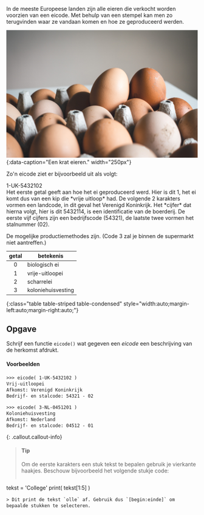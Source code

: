 In de meeste Europeese landen zijn alle eieren die verkocht worden voorzien van een eicode. Met behulp van een stempel kan men zo terugvinden waar ze vandaan komen en hoe ze geproduceerd werden.

![Een krat eieren.](media/jakub-kapusnak.jpg "Foto door Jakub Kapusnak op Unsplash."){:data-caption="Een krat eieren." width="250px"}

Zo'n eicode ziet er bijvoorbeeld uit als volgt:
<div class="dodona-centered-group">
1-UK-5432102
</div>
Het eerste getal geeft aan hoe het ei geproduceerd werd. Hier is dit 1, het ei komt dus van een kip die *vrije uitloop* had. De volgende 2 karakters vormen een landcode, in dit geval het Verenigd Koninkrijk. Het *cijfer* dat hierna volgt, hier is dit 5432114, is een identificatie van de boerderij. De eerste vijf cijfers zijn een bedrijfscode (54321), de laatste twee vormen het stalnummer (02).

De mogelijke productiemethodes zijn. (Code 3 zal je binnen de supermarkt niet aantreffen.)

| getal | betekenis |
|:--------:|--------|
| 0 | biologisch ei |
| 1 | vrije-uitloopei |
| 2 | scharrelei |
| 3 | koloniehuisvesting |
{:class="table table-striped table-condensed" style="width:auto;margin-left:auto;margin-right:auto;"}

## Opgave
Schrijf een functie `eicode()` wat gegeven een *eicode* een beschrijving van de herkomst afdrukt.

#### Voorbeelden
```
>>> eicode( 1-UK-5432102 )
Vrij-uitloopei
Afkomst: Verenigd Koninkrijk
Bedrijf- en stalcode: 54321 - 02
```

```
>>> eicode( 3-NL-0451201 )
Koloniehuisvesting
Afkomst: Nederland
Bedrijf- en stalcode: 04512 - 01
```

{: .callout.callout-info}
> #### Tip
> Om de eerste karakters een stuk tekst te bepalen gebruik je vierkante haakjes. Beschouw bijvoorbeeld het volgende stukje code:
> ```python
tekst = 'College'
print( tekst[1:5] ) 
```
> Dit print de tekst `olle` af. Gebruik dus `[begin:einde]` om bepaalde stukken te selecteren.